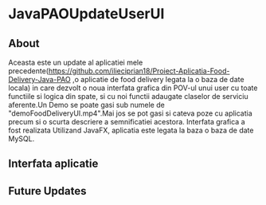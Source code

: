 # JavaPAOUpdateUserUI

## About
Aceasta este un update al aplicatiei mele precedente(https://github.com/ilieciprian18/Proiect-Aplicatia-Food-Delivery-Java-PAO ,o aplicatie de food delivery legata la o baza de date locala) in care dezvolt o noua interfata grafica din POV-ul unui user cu toate functiile si logica din spate, si cu noi functii adaugate claselor de serviciu aferente.Un Demo se poate gasi sub numele de "demoFoodDeliveryUI.mp4".Mai jos se pot gasi si cateva poze cu aplicatia precum si o scurta descriere a semnificatiei acestora.
Interfata grafica a fost realizata Utilizand JavaFX, aplicatia este legata la baza o baza de date MySQL.

## Interfata aplicatie

## Future Updates


